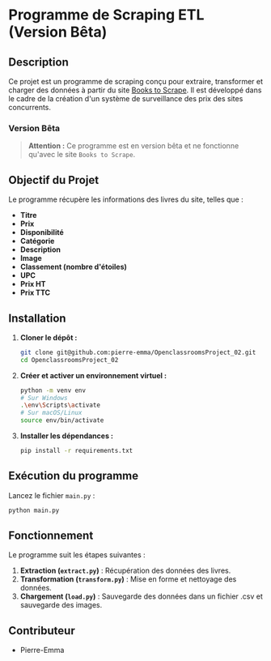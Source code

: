 
# Programme de Scraping ETL (Version Bêta)

## Description
Ce projet est un programme de scraping conçu pour extraire, transformer et charger des données à partir du site [Books to Scrape](https://books.toscrape.com). Il est développé dans le cadre de la création d'un système de surveillance des prix des sites concurrents.

### Version Bêta
> **Attention :** Ce programme est en version bêta et ne fonctionne qu'avec le site `Books to Scrape`.

## Objectif du Projet
Le programme récupère les informations des livres du site, telles que :

- **Titre**
- **Prix**
- **Disponibilité**
- **Catégorie**
- **Description**
- **Image**
- **Classement (nombre d'étoiles)**
- **UPC**
- **Prix HT**
- **Prix TTC**

## Installation
1. **Cloner le dépôt :**
   ```bash
   git clone git@github.com:pierre-emma/OpenclassroomsProject_02.git
   cd OpenclassroomsProject_02
   ```

2. **Créer et activer un environnement virtuel :**
   ```bash
   python -m venv env
   # Sur Windows
   .\env\Scripts\activate
   # Sur macOS/Linux
   source env/bin/activate
   ```

3. **Installer les dépendances :**
   ```bash
   pip install -r requirements.txt
   ```

## Exécution du programme
Lancez le fichier `main.py` :

```bash
python main.py
```

## Fonctionnement
Le programme suit les étapes suivantes :

1. **Extraction (`extract.py`)** : Récupération des données des livres.
2. **Transformation (`transform.py`)** : Mise en forme et nettoyage des données.
3. **Chargement (`load.py`)** : Sauvegarde des données dans un fichier .csv et sauvegarde des images.

## Contributeur
- Pierre-Emma

